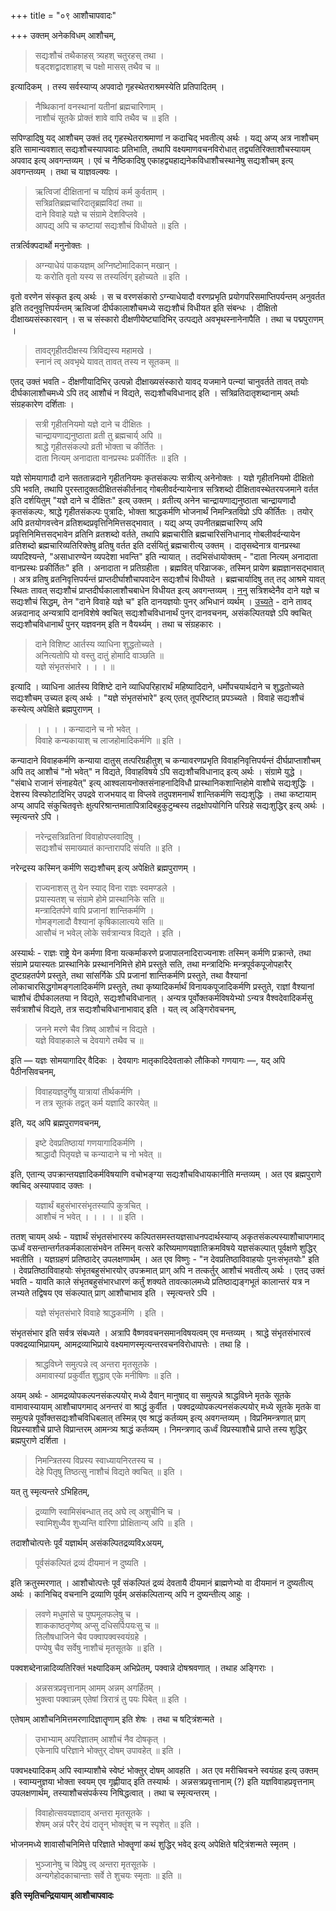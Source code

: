 +++
title = "०९ आशौचापवादः"

+++
उक्तम् अनेकविधम् आशौचम्,

> सद्यःशौचं तथैकाहस् त्र्यहश् चतुरहस् तथा ।  
> षड्दशद्वादशाहश् च पक्षो मासस् तथैव च ॥

इत्यादिकम् । तस्य सर्वस्याप्य् अपवादो गृहस्थेतराश्रमस्येति प्रतिपादितम् ।

> नैष्थिकानां वनस्थानां यतीनां ब्रह्मचारिणाम् ।  
> नाशौचं सूतके प्रोक्तं शावे वापि तथैव च ॥ इति ।

सपिण्डादिषु यद् आशौचम् उक्तं तद् गृहस्थेतराश्रमाणां न कदाचिद् भवतीत्य् अर्थः । यद्य् अप्य् अत्र नाशौचम् इति सामान्यवशात् सद्यःशौचस्यापवादः प्रतिभाति, तथापि वक्ष्यमाणवचनविरोधात् तद्व्यतिरिक्ताशौचस्यायम् अपवाद इत्य् अवगन्तव्यम् । एवं च नैष्ठिकादिषु एकाहद्व्यहाद्यनेकविधाशौचस्थानेषु सद्यःशौचम् इत्य् अवगन्तव्यम् । तथा च याज्ञवल्क्यः ।

> ऋत्विजां दीक्षितानां च यज्ञियं कर्म कुर्वताम् ।  
> सत्रिव्रतिब्रह्मचारिदातृब्रह्मविदां तथा ॥  
> दाने विवाहे यज्ञे च संग्रामे देशविप्लवे ।  
> आपद्य् अपि च कष्टायां सद्यःशौचं विधीयते ॥ इति ।

तत्रर्त्विक्पदार्थो मनुनोक्तः ।

> अग्न्याधेयं पाकयज्ञम् अग्निष्टोमादिकान् मखान् ।  
> यः करोति वृतो यस्य स तस्यर्त्विग् इहोच्यते ॥ इति ।

वृतो वरणेन संस्कृत इत्य् अर्थः । स च वरणसंकारो ऽग्न्याधेयादौ वरणप्रभृति प्रयोगपरिसमाप्तिपर्यन्तम् अनुवर्तत इति तदनुवृत्तिपर्यन्तम् ऋत्विजां दीर्घकालाशौचमध्ये सद्यःशौचं विधीयत इति संबन्धः । दीक्षितो दीक्षाख्यसंस्कारवान् । स च संस्कारो दीक्षणीयेष्ट्यादिभिर् उत्पद्यते अवभृथस्नानेनापैति । तथा च पद्मपुराणम् ।

> तावद्गृहीतदीक्षस्य त्रिविद्यस्य महामखे ।  
> स्नानं त्व् अवभृथे यावत् तावत् तस्य न सूतकम् ॥

एतद् उक्तं भवति -  दीक्षणीयादिभिर् उत्पन्नो दीक्षाख्यसंस्कारो यावद् यजमाने पत्न्यां चानुवर्तते तावत् तयोः दीर्घकालाशौचमध्ये ऽपि तद् आशौचं न विद्यते, सद्यःशौचविधानाद् इति । सत्रिव्रतिदातृशब्दानाम् अर्थाः संग्रहकारेण दर्शिताः ।

> सत्री गृहीतनियमो यज्ञे दाने च दीक्षितः ।  
> चान्द्रायणाद्यनुष्ठाता व्रती तु ब्रह्मचार्य् अपि ॥  
> श्राद्धे गृहीतसंकल्पो व्रती भोक्ता च कीर्तितः ।  
> दाता नित्यम् अनादाता वानप्रस्थः प्रकीर्तितः ॥ इति ।

यज्ञे सोमयागादौ दाने सततान्नदाने गृहीतनियमः कृतसंकल्पः सत्रीत्य् अनेनोक्तः । यज्ञे गृहीतनियमो दीक्षितो ऽपि भवति, तथापि पुरस्तादुक्तदीक्षितसंकीर्तनाद् गोबलीवर्दन्यायेनात्र सत्रिशब्दो दीक्षितावस्थेतरयजमाने वर्तत इति दर्शयितुम् "यज्ञे दाने च दीक्षितः" इत्य् उक्तम् । व्रतीत्य् अनेन चान्द्रायणाद्यनुष्ठाता चान्द्रायणादौ कृतसंकल्पः, श्राद्धे गृहीतसंकल्पः पुत्रादिः, भोक्ता श्राद्धकर्मणि भोजनार्थं निमन्त्रितविप्रो ऽपि कीर्तितः । तयोर् अपि व्रतयोगवत्त्वेन व्रतिशब्दप्रवृत्तिनिमित्तसद्भावात् । यद्य् अप्य् उपनीतब्रह्मचारिण्य् अपि प्रवृत्तिनिमित्तसद्भावेन व्रतिनि व्रतशब्दो वर्तते, तथापि ब्रह्मचारीति ब्रह्मचारिसंनिधानाद् गोबलीवर्दन्यायेन व्रतिशब्दो ब्रह्मचारिव्यतिरिक्तेषु व्रतिषु वर्तत इति दर्सयितुं ब्रह्मचारीत्य् उक्तम् । दातृसब्देनात्र वानप्रस्था व्यपदिश्यन्ते, "असाधारण्येन व्यपदेशा भवन्ति" इति न्यायात् । तदभिसंधायोक्तम् -  "दाता नित्यम् अनादाता वानप्रस्थः प्रकीर्तितः" इति । अनादाता न प्रतिग्रहीता । ब्रह्मवित् परिव्राजकः, तस्मिन् प्रायेण ब्रह्मज्ञानसद्भावात् । अत्र व्रतिषु व्रतनिवृत्तिपर्यन्तं प्राप्तदीर्घाशौचापवादेन सद्यःशौचं विधीयते । ब्रह्मचार्यादिषु तत् तद् आश्रमे यावत् स्थितः तावत् सद्यःशौचं प्राप्तदीर्घकालाशौचबाधेन विधीयत इत्य् अवगन्तव्यम् । <u>ननु</u> सत्रिशब्देनैव दाने यज्ञे च सद्यःशौचं सिद्धम्, तेन "दाने विवाहे यज्ञे च" इति दानयज्ञयोः पुनर् अभिधानं व्यर्थम् । <u>उच्यते</u> -  दाने तावद् अन्नदानाद् अन्यत्रापि दानविशेषे क्वचित् सद्यःशौचविधानार्थं पुनर् दानवचनम्, असंकल्पितयज्ञे ऽपि क्वचित् सद्यःशौचविधानार्थं पुनर् यज्ञवनम् इति न वैयर्थ्यम् । तथा च संग्रहकारः ।

> दाने विशिष्ट आर्तस्य व्याधिना शुद्धतोच्यते ।  
> अनित्यतोपि यो वस्तु दातुं होमादि वाञ्छति ॥  
> यज्ञे संभृतसंभारे । । । ॥

इत्यादि । व्याधिना आर्तस्य विशिष्टे दाने व्याधिपरिहारार्थं महिष्यादिदाने, धर्मोपचयार्थदाने च शुद्धतोच्यते सद्यःशौचम् उच्यत इत्य् अर्थः । "यज्ञे संभृतसंभारे" इत्य् एतत् तूपरिष्टात् प्रपञ्च्यते । विवाहे सद्यःशौचं कस्येत्य् अपेक्षिते ब्रह्मपुराणम् ।

> । । । । कन्यादाने च नो भवेत् ।  
> विवाहे कन्यकायाश् च लाजहोमादिकर्मणि ॥ इति ।

कन्यादाने विवाहकर्मणि कन्याया दातुस् तत्परिग्रहीतुश् च कन्यावरणप्रभृति विवाहनिवृत्तिपर्यन्तं दीर्घप्राप्ताशौचम् अपि तद् आशौचं "नो भवेत्" न विद्यते, विवाहविषये ऽपि सद्यःशौचविधानाद् इत्य् अर्थः । संग्रामे युद्धे । "संबाधे राजानं संनाहयेत्" इत्य् आश्वलायनोक्तसंनाहनादिविधौ प्रास्थानिकशान्तिहोमे वाशौचे सद्यःशुद्धिः । देशस्य विस्फोटादिभिर् उपद्रवे राजभयाद् वा विप्लवे तदुपशमनार्थं शान्तिकर्मणि सद्यःशुद्धिः । तथा कष्टायाम् अप्य् आपदि संकुचितवृत्तेः क्षुत्परिश्रान्तमातापित्रादिबहुकुटुम्बस्य तद्रक्षोपयोगिनि परिग्रहे सद्यःशुद्धिर् इत्य् अर्थः । स्मृत्यन्तरे ऽपि ।

> नरेन्द्रसत्रिव्रतिनां विवाहोपप्लवादिषु ।  
> सद्यःशौचं समाख्यातं कान्तारापदि संयति ॥ इति ।

नरेन्द्रस्य कस्मिन् कर्मणि सद्यःशौचम् इत्य् अपेक्षिते ब्रह्मपुराणम् ।

> राज्यनाशस् तु येन स्याद् विना राज्ञः स्वमण्डले ।  
> प्रयास्यतश् च संग्रामे होमे प्रास्थानिके सति ॥  
> मन्त्रादितर्पणे वापि प्रजानां शान्तिकर्मणि ।  
> गोमङ्गलादौ वैश्यानां कृषिकालात्यये सति ॥  
> आसौचं न भवेल् लोके सर्वत्रान्यत्र विद्यते । इति ।

अस्यार्थः -  राज्ञः राष्ट्रे येन कर्मणा विना यत्कर्माकरणे प्रजापालनादिराज्यनाशः तस्मिन् कर्मणि प्रक्रान्ते, तथा संग्रामे प्रयास्यतः प्रास्थानिके प्रस्थाननिमित्ते होमे प्रस्तुते सति, तथा मन्त्रादिभिः मन्त्रपूर्वकपूजोपहारैर् दुष्टग्रहतर्पणे प्रस्तुते, तथा सांसर्गिके ऽपि प्रजानां शान्तिकर्मणि प्रस्तुते, तथा वैश्यानां लोकाचारसिद्धगोमङ्गलादिकर्मणि प्रस्तुते, तथा कृष्यादिकर्मार्थं विनायकपूजादिकर्मणि प्रस्तुते, राज्ञां वैश्यानां चाशौचं दीर्घकालतया न विद्यते, सद्यःशौचविधानात् । अन्यत्र पूर्वोक्तकर्मविषयेभ्यो ऽन्यत्र वैश्वदेवादिकर्मसु सर्वत्राशौचं विद्यते, तत्र सद्यःशौचविधानाभावाद् इति । यत् त्व् अङ्गिरोवचनम्,

> जनने मरणे चैव त्रिष्व् आशौचं न विद्यते ।  
> यज्ञे विवाहकाले च देवयागे तथैव च ॥

इति — यज्ञः सोमयागादिर् वैदिकः । देवयागः मातृकादिदेवताको लौकिको गणयागः —, यद् अपि पैठीनसिवचनम्,

> विवाहयज्ञदुर्गेषु यात्रायां तीर्थकर्मणि ।  
> न तत्र सूतकं तद्वत् कर्म यज्ञादि कारयेत् ॥

इति, यद् अपि ब्रह्मपुराणवचनम्,

> इष्टे देवप्रतिष्ठायां गणयागादिकर्मणि ।  
> श्राद्धादौ पितृयज्ञे च कन्यादाने च नो भवेत् ॥

इति, एतान्य् उपक्रान्तयज्ञादिकर्मविषयाणि वचोभङ्ग्या सद्यःशौचविधायकानीति मन्तव्यम् । अत एव ब्रह्मपुराणे क्वचिद् अस्यापवाद उक्तः ।

> यज्ञार्थं बहुसंभारसंभृतस्यापि कुत्रचित् ।  
> आशौचं न भवेत् । । । । ॥ इति ।

ततश् चायम् अर्थः -  यज्ञार्थं संभृतसंभारस्य कल्पितसमस्तयज्ञसाधनपदार्थस्याप्य् अकृतसंकल्पस्याशौचापगमाद् ऊर्ध्वं वसन्तान्तर्गतकर्मकालासंभवेन तस्मिन् वत्सरे करिष्यमाणयज्ञातिक्रमविषये यज्ञसंकल्पात् पूर्वक्षणे शुद्धिर् भवतीति । यज्ञग्रहणं प्रतिष्ठादेर् उपलक्षणार्थम् । अत एव विष्णुः -  "न देवप्रतिष्ठाविवाहयोः पुनःसंभृतयोः" इति । देवप्रतिष्ठाविवाहयोः संभृतबहुसंभारयोर् उपक्रमात् प्राग् अपि न तत्कर्तुर् आशौचं भवतीत्य् अर्थः । एतद् उक्तं भवति -  यावति काले संभृतबहुसंभारधारणं कर्तुं शक्यते तावत्कालमध्ये प्रतिष्ठाद्यङ्गभूतं कालान्तरं यत्र न लभ्यते तद्विषय एव संकल्पात् प्राग् आशौचाभाव इति । स्मृत्यन्तरे ऽपि ।

> यज्ञे संभृतसंभारे विवाहे श्राद्धकर्मणि । इति ।

संभृतसंभार इति सर्वत्र संबध्यते । अत्रापि वैष्णववचनसमानविषयत्वम् एव मन्तव्यम् । श्राद्धे संभृतसंभारत्वं पक्वद्रव्याभिप्रायम्, आमद्रव्याभिप्राये वक्ष्यमाणस्मृत्यन्तरवचनविरोधापत्तेः । तथा हि ।

> श्राद्धविघ्ने समुत्पन्ने त्व् अन्तरा मृतसूतके ।  
> अमावास्यां प्रकुर्वीत शुद्धाव् एके मनीषिणः ॥ इति ।

अयम् अर्थः -  आमद्रव्योपकल्पनसंकल्पयोर् मध्ये दैवान् मानुषाद् वा समुत्पन्ने श्राद्धविघ्ने मृतके सूतके वामावास्यायाम् आशौचापगमाद् अनन्तरं वा श्राद्धं कुर्वीत । पक्वद्रव्योपकल्पनसंकल्पयोर् मध्ये सूतके मृतके वा समुत्पन्ने पूर्वोक्तसद्यःशौचविधिबलात् तस्मिन्न् एव श्राद्धं कर्तव्यम् इत्य् अवगन्तव्यम् । विप्रनिमन्त्रणात् प्राग् विप्रस्याशौचे प्राप्ते विप्रान्तरम् आमन्त्र्य श्राद्धं कर्तव्यम् । निमन्त्रणाद् ऊर्ध्वं विप्रस्याशौचे प्राप्ते तस्य शुद्धिर् ब्रह्मपुराणे दर्शिता ।

> निमन्त्रितस्य विप्रस्य स्वाध्यायनिरतस्य च ।  
> देहे पितृषु तिष्ठत्सु नाशौचं विद्यते क्वचित् ॥ इति ।

यत् तु स्मृत्यन्तरे ऽभिहितम्,

> द्रव्याणि स्वामिसंबन्धात् तद् अघे त्व् अशुचीनि च ।  
> स्वामिशुध्यैव शुध्यन्ति वारिणा प्रोक्षितान्य् अपि ॥ इति ।

तदाशौचोत्पत्तेः पूर्वं यज्ञार्थम् असंकल्पितद्रव्यविxअयम्,

> पूर्वसंकल्पितं द्रव्यं दीयमानं न दुष्यति ।

इति क्रतुस्मरणात् । आशौचोत्पत्तेः पूर्वं संकल्पितं द्रव्यं देवतायै दीयमानं ब्राह्मणेभ्यो वा दीयमानं न दुष्यतीत्य् अर्थः । कानिचिद् वचनानि द्रव्याणि पूर्वम् असंकल्पितान्य् अपि न दुष्यन्तीत्य् आहुः ।

> लवणे मधुमांसे च पुष्पमूलफलेषु च ।  
> शाककाष्ठतृणेष्व् अप्सु दधिसर्पिःपयःसु च ॥  
> तिलौषधाजिने चैव पक्वापक्वस्वयंग्रहे ।  
> पण्येषु चैव सर्वेषु नाशौचं मृतसूतके ॥ इति ।

पक्वशब्देनान्नादिव्यतिरिक्तं भक्ष्यादिकम् अभिप्रेतम्, पक्वान्ने दोषश्रवणात् । तथाह अङ्गिराः ।

> अन्नसत्रप्रवृत्तानाम् आमम् अन्नम् अगर्हितम् ।  
> भुक्त्वा पक्वान्नम् एतेषां त्रिरात्रं तु पयः पिबेत् ॥ इति ।

एतेषाम् आशौचनिमित्तमरणादिज्ञातॄणाम् इति शेषः । तथा च षट्त्रिंशन्मते ।

> उभाभ्याम् अपरिज्ञातम् आशौचं नैव दोषकृत् ।  
> एकेनापि परिज्ञाने भोक्तुर् दोषम् उपावहेत् ॥ इति ।

पक्वभक्ष्यादिकम् अपि स्वाम्याशौचे स्वेष्टं भोक्तुर् दोषम् आवहति । अत एव मरीचिवचने स्वयंग्रह इत्य् उक्तम् । स्वाम्यनुज्ञया भोक्ता स्वयम् एव गृह्णीयाद् इति तस्यार्थः । अन्नसत्रप्रवृत्तानाम् (?) इति यज्ञविवाहप्रवृत्तनाम् उपलक्षणार्थम्, तस्याशौचसंपर्कस्य निषिद्धत्वात् । तथा च स्मृत्यन्तरम् ।

> विवाहोत्सवयज्ञादाव् अन्तरा मृतसूतके ।  
> शेषम् अन्नं परैर् देयं दातॄन् भोक्तॄंश् च न स्पृशेत् ॥ इति ।

भोजनमध्ये शावासौचनिमित्ते परिज्ञाते भोक्तॄणां कथं शुद्धिर् भवेद् इत्य् अपेक्षिते षट्त्रिंशन्मते स्मृतम् ।

> भुञ्जानेषु च विप्रेषु त्व् अन्तरा मृतसूतके ।  
> अन्यगेहोदकाचान्ताः सर्वे ते शुचयः स्मृताः ॥ इति ॥

**इति स्मृतिचन्द्रियायाम् आशौचापवादः**
